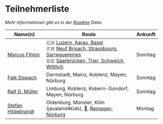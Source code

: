 # Teilnehmerliste

*Mehr Informationen gibt es in der [Readme](README.md) Datei.*

| Name(n) | Route | Ankunft |
| ------- | ----- | ------- |
| [Marcus Fihlon](https://fosstodon.org/@McPringle) | 🇨🇭 [Luzern, Aarau, Basel](https://www.komoot.com/tour/1980778498/zoom)<br/>🇫🇷 [Neuf Brisach, Strassbourg, Sarreguemines](https://www.komoot.com/tour/1980778498/zoom)<br/>🇩🇪 [Saarbrücken, Trier, Schweich, Wittlich](https://www.komoot.com/tour/1980778498/zoom) | Sonntag |
| [Falk Sippach](https://ijug.social/@sippsack) | Darmstadt, Mainz, Koblenz, Mayen, Nürburg | Sonntag |
| [Ralf D. Müller](https://www.linkedin.com/in/rdmueller/) | Limburg, Koblenz, Kobern-Gondorf, Mayen, Nürburg | Sonntag |
| [Stefan Hildebrandt](https://www.linkedin.com/in/stefan-hildebrandt-0796b7102) | Oldenburg, Münster, Köln (javaland4kids), 🚈, [Remagen, Nürburg](https://www.komoot.com/tour/2032094764/zoom)| Montag  |
